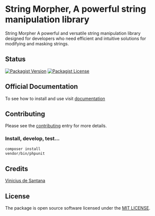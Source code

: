 # String Morpher, A powerful string manipulation library

String Morpher A powerful and versatile string manipulation library designed for developers who need efficient and intuitive solutions for modifying and masking strings.

## Status

[![Packagist Version](https://img.shields.io/packagist/v/ssolweb/string-morpher)](https://packagist.org/packages/ssolweb/string-morpher)
[![Packagist License](https://img.shields.io/packagist/l/ssolweb/string-morpher)](https://packagist.org/packages/ssolweb/string-morpher)

## Official Documentation

To see how to install and use visit [documentation](https://ssolweb.github.io/string-morpher)

## Contributing
Please see the [contributing](CONTRIBUTING.md) entry for more details.

### Install, develop, test...

```bash
composer install
vendor/bin/phpunit
```

## Credits
[Vinicius de Santana](https://github.com/viniciusvts)

## License
The package is open source software licensed under the [MIT LICENSE](LICENSE.md).